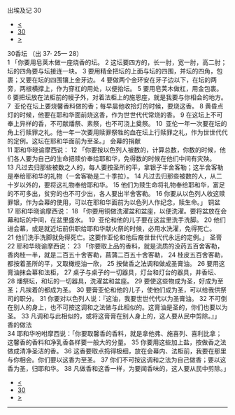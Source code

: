 ﻿





 出埃及记 30




* [<](bible/EXO29.md)
* [30](bible/EXO.md)
* [>](bible/EXO31.md)



 
30香坛 （出
37·
25—
28）  
1 「你要用皂荚木做一座烧香的坛。 
2 这坛要四方的，长一肘，宽一肘，高二肘；坛的四角要与坛接连一块。 
3 要用精金把坛的上面与坛的四围，并坛的四角，包裹；又要在坛的四围镶上金牙边。 
4 要做两个金环安在牙子边以下，在坛的两旁，两根横撑上，作为穿杠的用处，以便抬坛。 
5 要用皂荚木做杠，用金包裹。 
6 要把坛放在法柜前的幔子外，对着法柜上的施恩座，就是我要与你相会的地方。 
7  亚伦在坛上要烧馨香料做的香；每早晨他收拾灯的时候，要烧这香。 
8 黄昏点灯的时候，他要在耶和华面前烧这香，作为世世代代常烧的香。 
9 在这坛上不可奉上异样的香，不可献燔祭、素祭，也不可浇上奠祭。 
10  亚伦一年一次要在坛的角上行赎罪之礼。他一年一次要用赎罪祭牲的血在坛上行赎罪之礼，作为世世代代的定例。这坛在耶和华面前为至圣。」 会幕的捐献  
11 耶和华晓谕摩西说： 
12 「你要按以色列人被数的，计算总数，你数的时候，他们各人要为自己的生命把赎价奉给耶和华，免得数的时候在他们中间有灾殃。 
13 凡过去归那些被数之人的，每人要按圣所的平，拿银子半舍客勒；这半舍客勒是奉给耶和华的礼物（一舍客勒是二十季拉）。 
14 凡过去归那些被数的人，从二十岁以外的，要将这礼物奉给耶和华。 
15 他们为赎生命将礼物奉给耶和华，富足的不可多出，贫穷的也不可少出，各人要出半舍客勒。 
16 你要从以色列人收这赎罪银，作为会幕的使用，可以在耶和华面前为以色列人作纪念，赎生命。」 铜盆  
17 耶和华晓谕摩西说： 
18 「你要用铜做洗濯盆和盆座，以便洗濯。要将盆放在会幕和坛的中间，在盆里盛水。 
19  亚伦和他的儿子要在这盆里洗手洗脚。 
20 他们进会幕，或是就近坛前供职给耶和华献火祭的时候，必用水洗濯，免得死亡。 
21 他们洗手洗脚就免得死亡。这要作亚伦和他后裔世世代代永远的定例。」 圣膏  
22 耶和华晓谕摩西说： 
23 「你要取上品的香料，就是流质的没药五百舍客勒，香肉桂一半，就是二百五十舍客勒，菖蒲二百五十舍客勒， 
24 桂皮五百舍客勒，都按着圣所的平，又取橄榄油一欣， 
25 按做香之法调和做成圣膏油。 
26 要用这膏油抹会幕和法柜， 
27 桌子与桌子的一切器具，灯台和灯台的器具，并香坛、 
28 燔祭坛，和坛的一切器具，洗濯盆和盆座。 
29 要使这些物成为圣，好成为至圣；凡挨着的都成为圣。 
30 要膏亚伦和他的儿子，使他们成为圣，可以给我供祭司的职分。 
31 你要对以色列人说：『这油，我要世世代代以为圣膏油。 
32 不可倒在别人的身上，也不可按这调和之法做与此相似的。这膏油是圣的，你们也要以为圣。 
33 凡调和与此相似的，或将这膏膏在别人身上的，这人要从民中剪除。』」 香的做法  
34 耶和华吩咐摩西说：「你要取馨香的香料，就是拿他弗、施喜列、喜利比拿；这馨香的香料和净乳香各样要一般大的分量。 
35 你要用这些加上盐，按做香之法做成清净圣洁的香。 
36 这香要取点捣得极细，放在会幕内、法柜前，我要在那里与你相会。你们要以这香为至圣。 
37 你们不可按这调和之法为自己做香；要以这香为圣，归耶和华。 
38 凡做香和这香一样，为要闻香味的，这人要从民中剪除。」 
* [<](bible/EXO29.md)
* [30](bible/EXO.md)
* [>](bible/EXO31.md)





---









